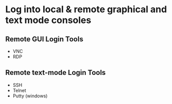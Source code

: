 # Log into local & remote graphical and text mode consoles

## Remote GUI Login Tools
- VNC
- RDP

## Remote text-mode Login Tools
- SSH
- Telnet
- Putty (windows)
